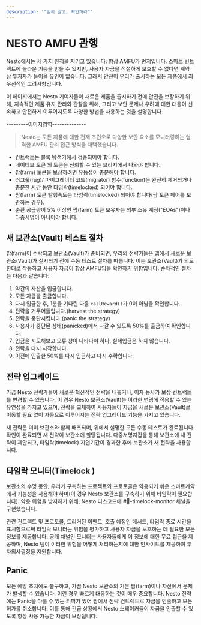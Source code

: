 ```yaml
---
description: '"믿지 말고, 확인하라"'
---
```


# NESTO AMFU 관행

Nesto에서는 세 가지 원칙을 지키고 있습니다: 항상 AMFU가 먼저입니다. 스마트 컨트랙트에 놀라운 기능을 만들 수 있지만, 사용자 자금을 적절하게 보호할 수 없다면 계약 상 투자자가 들어올 유인이 없습니다. 그래서 안전이 우리가 출시하는 모든 제품에서 최우선적인 고려사항입니다.

이 페이지에서는 Nesto 기여자들이 새로운 제품을 출시하기 전에 안전을 보장하기 위해, 지속적인 제품 유지 관리와 관찰을 위해, 그리고 보안 문제나 우려에 대한 대응이 신속하고 안전하게 이루어지도록 다양한 방법을 사용하는 것을 설명합니다.

\---------이미지영역--------------

> Nesto는 모든 제품에 대한 전제 조건으로 다양한 보안 요소를 모니터링하는 엄격한 AMFU 관리 접근 방식을 채택했습니다.

* 컨트랙트는 블록 탐색기에서 검증되어야 합니다.
* 네이티브 토큰 외 토큰은 신뢰할 수 있는 브리지에서 나와야 합니다.
* 팜(farm) 토큰을 보상하려면 유동성이 충분해야 합니다.
* 러그풀(rug)/ 마이그레이터 코드(migrator) 함수(function)은 완전히 제거되거나 충분한 시간 동안 타임락(timelocked) 되어야 합니다.
* 팜(farm) 토큰 발행속도는 타임락(timelocked) 되어야 합니다(팜 토큰 페어를 보관하는 경우).
* 순환 공급량이 5% 이상인 팜(farm) 토큰 보유자는 외부 소유 계정("EOAs")이나 다중서명이 아니어야 합니다.

## 새 보관소(Vault) 테스트 절차

팜(farm)이 수락되고 보관소(Vault)가 준비되면, 우리의 전략가들은 앱에서 새로운 보관소(Vault)가 실시되기 전에 수동 테스트 절차를 따릅니다. 이는 보관소(Vault)가 의도한대로 작동하고 사용자 자금이 항상 AMFU임을 확인하기 위함입니다. 순차적인 절차는 다음과 같습니다:

1. 약간의 자산을 입금합니다.
2. 모든 자금을 출금합니다.
3. 다시 입금한 후, 1분을 기다린 다음 `callReward()`가 0이 아님을 확인합니다.
4. 전략을 거두어들입니다.(harvest the strategy)
5. 전략을 중단시킵니다.(panic the strategy)
6. 사용자가 중단된 상태(panicked)에서 나갈 수 있도록 50%를 출금하여 확인합니다.
7. 입금을 시도해보고 오류 창이 나타나야 하나, 실제입금은 하지 않습니다.
8. 전략을 다시 시작합니다.
9. 이전에 인출한 50%를 다시 입금하고 다시 수확합니다.

## 전략 업그레이드

가끔 Nesto 전략가들이 새로운 혁신적인 전략을 내놓거나, 이자 농사가 보상 컨트랙트를 변경할 수 있습니다. 이 경우 Nesto 보관소(Vault)는 이러한 변경에 적응할 수 있는 유연성을 가지고 있으며, 전략을 교체하여 사용자들이 자금을 새로운 보관소(Vault)로 이동할 필요 없이 자동으로 이루어지는 전략 업그레이드 기능을 가지고 있습니다.

새 전략은 더미 보관소와 함께 배포되며, 위에서 설명한 모든 수동 테스트가 완료됩니다. 확인이 완료되면 새 전략이 보관소에 할당됩니다. 다중서명지갑을 통해 보관소에 새 전략이 제안되고, 타임락(timelock) 지연기간이 경과한 후에 보관소가 새 전략을 사용합니다.

## 타임락 모니터(Timelock )

보관소의 수명 동안, 우리가 구축하는 프로젝트와 프로토콜은 악용되기 쉬운 스마트계약에서 기능성을 사용해야 하며(이 경우 Nesto 보관소를 구축하기 위해 타임락이 필요합니다). 악용 위험을 방지하기 위해, Nesto 디스코드에 #👀-timelock-monitor 채널을 구현했습니다.

관련 컨트랙트 및 프로토콜, 트리거된 이벤트, 호출 예정인 메서드, 타임락 종료 시간을 표시함으로써 타임락 모니터는 위험을 평가하고 사용자 자금을 보호하는 데 필요한 모든 정보를 제공합니다. 공개 채널인 모니터는 사용자들에게 이 정보에 대한 무료 접근을 제공하며, Nesto 팀이 이러한 위험을 어떻게 처리하는지에 대한 인사이트를 제공하여 투자의사결정을 지원합니다.

## Panic

모든 예방 조치에도 불구하고, 가끔 Nesto 보관소의 기본 팜(farm)이나 자산에서 문제가 발생할 수 있습니다. 이런 경우 빠르게 대응하는 것이 매우 중요합니다. Nesto 전략에는 Panic을 다룰 수 있는 키퍼가 있어 팜에서 전략 컨트렉트로 자금을 인출하고 모든 허가를 취소합니다. 이를 통해 긴급 상황에서 Nesto 스테이커들이 자금을 인출할 수 있도록 항상 사용 가능한 자금이 보장됩니다.
